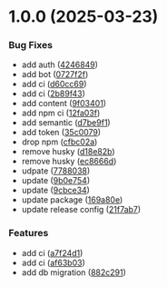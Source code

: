 # 1.0.0 (2025-03-23)

### Bug Fixes

- add auth ([4246849](https://github.com/vfourny/template-api-node/commit/42468494bb8681ebcbe8037f78180d1550b19a2c))
- add bot ([0727f2f](https://github.com/vfourny/template-api-node/commit/0727f2feaaa3eab5fa88330c9825cae44d182738))
- add ci ([d60cc69](https://github.com/vfourny/template-api-node/commit/d60cc6984a5f843380c46c3c56149447e8a71e61))
- add ci ([2b89f43](https://github.com/vfourny/template-api-node/commit/2b89f43510d5405cd46e235e1c2254af8414bbdc))
- add content ([9f03401](https://github.com/vfourny/template-api-node/commit/9f03401d1d9d3075ff491ae9f765767768282fcd))
- add npm ci ([12fa03f](https://github.com/vfourny/template-api-node/commit/12fa03fb6eeea7f6f1a72161713e8ceef3446843))
- add semantic ([d7be9f1](https://github.com/vfourny/template-api-node/commit/d7be9f1c555bdb5377a6a803a1ad0aaf67a0aa15))
- add token ([35c0079](https://github.com/vfourny/template-api-node/commit/35c0079cd5f9cf94f27d8f4b432ba1409056e962))
- drop npm ([cfbc02a](https://github.com/vfourny/template-api-node/commit/cfbc02a32401aeb531d0861d987ce00528463564))
- remove husky ([d18e82b](https://github.com/vfourny/template-api-node/commit/d18e82bc7bff33681b7fc9e8cc64059b8df67795))
- remove husky ([ec8666d](https://github.com/vfourny/template-api-node/commit/ec8666db10ee89d869a3291b58a242a13158a114))
- udpate ([7788038](https://github.com/vfourny/template-api-node/commit/7788038c8a9d85bc24c7589e60d9f4996e964b07))
- update ([9b0e754](https://github.com/vfourny/template-api-node/commit/9b0e754ea5d77a45505cc23fd771a0cfafc4062e))
- update ([9cbce34](https://github.com/vfourny/template-api-node/commit/9cbce34605e308fbd74cfd1c8e2bacbdc72bacbb))
- update package ([169a80e](https://github.com/vfourny/template-api-node/commit/169a80ee965144669e69c0e8897af30bb03d877d))
- update release config ([21f7ab7](https://github.com/vfourny/template-api-node/commit/21f7ab7cae8236ae2c9fa4cc0059c1085346712e))

### Features

- add ci ([a7f24d1](https://github.com/vfourny/template-api-node/commit/a7f24d1ff1d7b64026e07f19c4a77f0e50901a9f))
- add ci ([af63b03](https://github.com/vfourny/template-api-node/commit/af63b030042d1c9c8d3d5047586844c35ed55eb9))
- add db migration ([882c291](https://github.com/vfourny/template-api-node/commit/882c2910c73795edea31a8efe57e306f5d3f17bf))

